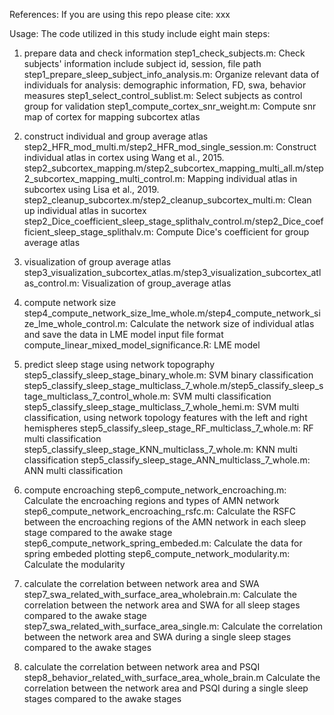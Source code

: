 
References:
If you are using this repo please cite:
xxx

Usage:
The code utilized in this study include eight main steps:
1. prepare data and check information
step1_check_subjects.m: 
    Check subjects' information include subject id, session, file path
step1_prepare_sleep_subject_info_analysis.m: 
    Organize relevant data of individuals for analysis: demographic information, FD, swa, behavior measures
step1_select_control_sublist.m: 
    Select subjects as control group for validation
step1_compute_cortex_snr_weight.m:
    Compute snr map of cortex for mapping subcortex atlas

2. construct individual and group average atlas 
step2_HFR_mod_multi.m/step2_HFR_mod_single_session.m: 
    Construct individual atlas in cortex using Wang et al., 2015.
step2_subcortex_mapping.m/step2_subcortex_mapping_multi_all.m/step2_subcortex_mapping_multi_control.m:
    Mapping individual atlas in subcortex using Lisa et al., 2019.
step2_cleanup_subcortex.m/step2_cleanup_subcortex_multi.m:
    Clean up individual atlas in sucortex
step2_Dice_coefficient_sleep_stage_splithalv_control.m/step2_Dice_coefficient_sleep_stage_splithalv.m:
    Compute Dice's coefficient for group average atlas

3. visualization of group average atlas
step3_visualization_subcortex_atlas.m/step3_visualization_subcortex_atlas_control.m:
    Visualization of group_average atlas

4. compute network size
step4_compute_network_size_lme_whole.m/step4_compute_network_size_lme_whole_control.m:
    Calculate the network size of individual atlas and save the data in LME model input file format
compute_linear_mixed_model_significance.R:
    LME model 

5. predict sleep stage using network topography
step5_classify_sleep_stage_binary_whole.m:
    SVM binary classification
step5_classify_sleep_stage_multiclass_7_whole.m/step5_classify_sleep_stage_multiclass_7_control_whole.m:
    SVM multi classification
step5_classify_sleep_stage_multiclass_7_whole_hemi.m:
    SVM multi classification, using network topology features with the left and right hemispheres 
step5_classify_sleep_stage_RF_multiclass_7_whole.m:
    RF multi classification
step5_classify_sleep_stage_KNN_multiclass_7_whole.m:
    KNN multi classification
step5_classify_sleep_stage_ANN_multiclass_7_whole.m:
    ANN multi classification

6. compute encroaching 
step6_compute_network_encroaching.m:
    Calculate the encroaching regions and types of AMN network
step6_compute_network_encroaching_rsfc.m:
    Calculate the RSFC between the encroaching regions of the AMN network in each sleep stage compared to the awake stage
step6_compute_network_spring_embeded.m:
    Calculate the data for spring embeded plotting
step6_compute_network_modularity.m:
    Calculate the modularity

7. calculate the correlation between network area and SWA
step7_swa_related_with_surface_area_wholebrain.m:
    Calculate the correlation between the network area and SWA for all sleep stages compared to the awake stage
step7_swa_related_with_surface_area_single.m:
    Calculate the correlation between the network area and SWA during a single sleep stages compared to the awake stages

8. calculate the correlation between network area and PSQI 
step8_behavior_related_with_surface_area_whole_brain.m
    Calculate the correlation between the network area and PSQI during a single sleep stages compared to the awake stages



